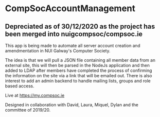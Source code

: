 # CompSocAccountManagement
## Depreciated as of 30/12/2020 as the project has been merged into nuigcompsoc/compsoc.ie

This app is being made to automate all server account creation and amendmentation in NUI Galway's Computer Society.

The idea is that we will pull a JSON file containing all member data from an external site, this will then be parsed in the NodeJs application and then added to LDAP after members have completed the process of confirming the information on the site via a link that will be emailed out.
There is also interest to add an admin backend to handle mailing lists, groups and role based access.

Live at https://my.compsoc.ie

Designed in collaboration with David, Laura, Miquel, Dylan and the committee of 2019/20.
